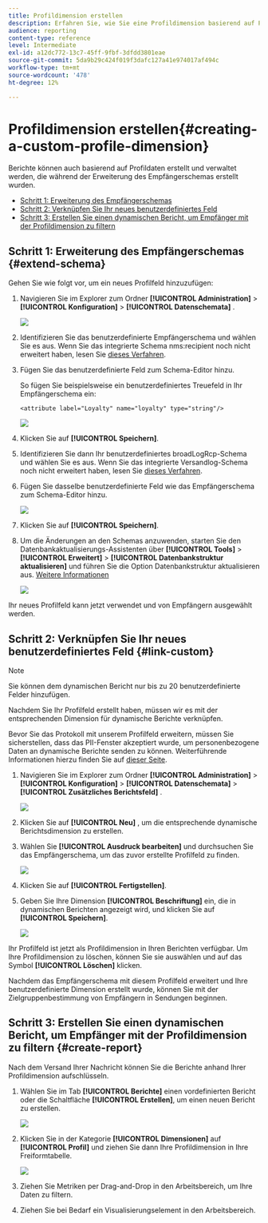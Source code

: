 ```yaml
---
title: Profildimension erstellen
description: Erfahren Sie, wie Sie eine Profildimension basierend auf Profildaten erstellen.
audience: reporting
content-type: reference
level: Intermediate
exl-id: a12dc772-13c7-45ff-9fbf-3dfdd3801eae
source-git-commit: 5da9b29c424f019f3dafc127a41e974017af494c
workflow-type: tm+mt
source-wordcount: '478'
ht-degree: 12%

---
```


# Profildimension erstellen{#creating-a-custom-profile-dimension}

Berichte können auch basierend auf Profildaten erstellt und verwaltet werden, die während der Erweiterung des Empfängerschemas erstellt wurden.

* [Schritt 1: Erweiterung des Empfängerschemas](##extend-schema)
* [Schritt 2: Verknüpfen Sie Ihr neues benutzerdefiniertes Feld](#link-custom)
* [Schritt 3: Erstellen Sie einen dynamischen Bericht, um Empfänger mit der Profildimension zu filtern](#create-report)

## Schritt 1: Erweiterung des Empfängerschemas {#extend-schema}

Gehen Sie wie folgt vor, um ein neues Profilfeld hinzuzufügen:

1. Navigieren Sie im Explorer zum Ordner **[!UICONTROL Administration]** > **[!UICONTROL Konfiguration]** > **[!UICONTROL Datenschemata]** .

   ![](assets/custom_field_1.png)

1. Identifizieren Sie das benutzerdefinierte Empfängerschema und wählen Sie es aus. Wenn Sie das integrierte Schema nms:recipient noch nicht erweitert haben, lesen Sie [dieses Verfahren](https://experienceleague.adobe.com/en/docs/campaign/campaign-v8/developer/shemas-forms/extend-schema).

1. Fügen Sie das benutzerdefinierte Feld zum Schema-Editor hinzu.

   So fügen Sie beispielsweise ein benutzerdefiniertes Treuefeld in Ihr Empfängerschema ein:

   ```
   <attribute label="Loyalty" name="loyalty" type="string"/>
   ```

   ![](assets/custom_field_2.png)

1. Klicken Sie auf **[!UICONTROL Speichern]**.

1. Identifizieren Sie dann Ihr benutzerdefiniertes broadLogRcp-Schema und wählen Sie es aus. Wenn Sie das integrierte Versandlog-Schema noch nicht erweitert haben, lesen Sie [dieses Verfahren](https://experienceleague.adobe.com/en/docs/campaign/campaign-v8/developer/shemas-forms/extend-schema).

1. Fügen Sie dasselbe benutzerdefinierte Feld wie das Empfängerschema zum Schema-Editor hinzu.

   ![](assets/custom_field_3.png)

1. Klicken Sie auf **[!UICONTROL Speichern]**.

1. Um die Änderungen an den Schemas anzuwenden, starten Sie den Datenbankaktualisierungs-Assistenten über **[!UICONTROL Tools]** > **[!UICONTROL Erweitert]** > **[!UICONTROL Datenbankstruktur aktualisieren]** und führen Sie die Option Datenbankstruktur aktualisieren aus. [Weitere Informationen](https://experienceleague.adobe.com/en/docs/campaign/campaign-v8/developer/shemas-forms/update-database-structure)

   ![](assets/custom_field_4.png)

Ihr neues Profilfeld kann jetzt verwendet und von Empfängern ausgewählt werden.

## Schritt 2: Verknüpfen Sie Ihr neues benutzerdefiniertes Feld {#link-custom}

>[!NOTE]
>
> Sie können dem dynamischen Bericht nur bis zu 20 benutzerdefinierte Felder hinzufügen.

Nachdem Sie Ihr Profilfeld erstellt haben, müssen wir es mit der entsprechenden Dimension für dynamische Berichte verknüpfen.

Bevor Sie das Protokoll mit unserem Profilfeld erweitern, müssen Sie sicherstellen, dass das PII-Fenster akzeptiert wurde, um personenbezogene Daten an dynamische Berichte senden zu können. Weiterführende Informationen hierzu finden Sie auf [dieser Seite](pii-agreement.md).

1. Navigieren Sie im Explorer zum Ordner **[!UICONTROL Administration]** > **[!UICONTROL Konfiguration]** > **[!UICONTROL Datenschemata]** > **[!UICONTROL Zusätzliches Berichtsfeld]** .

   ![](assets/custom_field_5.png)

1. Klicken Sie auf **[!UICONTROL Neu]** , um die entsprechende dynamische Berichtsdimension zu erstellen.

1. Wählen Sie **[!UICONTROL Ausdruck bearbeiten]** und durchsuchen Sie das Empfängerschema, um das zuvor erstellte Profilfeld zu finden.

   ![](assets/custom_field_6.png)

1. Klicken Sie auf **[!UICONTROL Fertigstellen]**.

1. Geben Sie Ihre Dimension **[!UICONTROL Beschriftung]** ein, die in dynamischen Berichten angezeigt wird, und klicken Sie auf **[!UICONTROL Speichern]**.

   ![](assets/custom_field_7.png)

Ihr Profilfeld ist jetzt als Profildimension in Ihren Berichten verfügbar. Um Ihre Profildimension zu löschen, können Sie sie auswählen und auf das Symbol **[!UICONTROL Löschen]** klicken.

Nachdem das Empfängerschema mit diesem Profilfeld erweitert und Ihre benutzerdefinierte Dimension erstellt wurde, können Sie mit der Zielgruppenbestimmung von Empfängern in Sendungen beginnen.

## Schritt 3: Erstellen Sie einen dynamischen Bericht, um Empfänger mit der Profildimension zu filtern {#create-report}

Nach dem Versand Ihrer Nachricht können Sie die Berichte anhand Ihrer Profildimension aufschlüsseln.

1. Wählen Sie im Tab **[!UICONTROL Berichte]** einen vordefinierten Bericht oder die Schaltfläche **[!UICONTROL Erstellen]**, um einen neuen Bericht zu erstellen.

   ![](assets/custom_field_8.png)

1. Klicken Sie in der Kategorie **[!UICONTROL Dimensionen]** auf **[!UICONTROL Profil]** und ziehen Sie dann Ihre Profildimension in Ihre Freiformtabelle.

   ![](assets/custom_field_9.png)

1. Ziehen Sie Metriken per Drag-and-Drop in den Arbeitsbereich, um Ihre Daten zu filtern.

1. Ziehen Sie bei Bedarf ein Visualisierungselement in den Arbeitsbereich.

